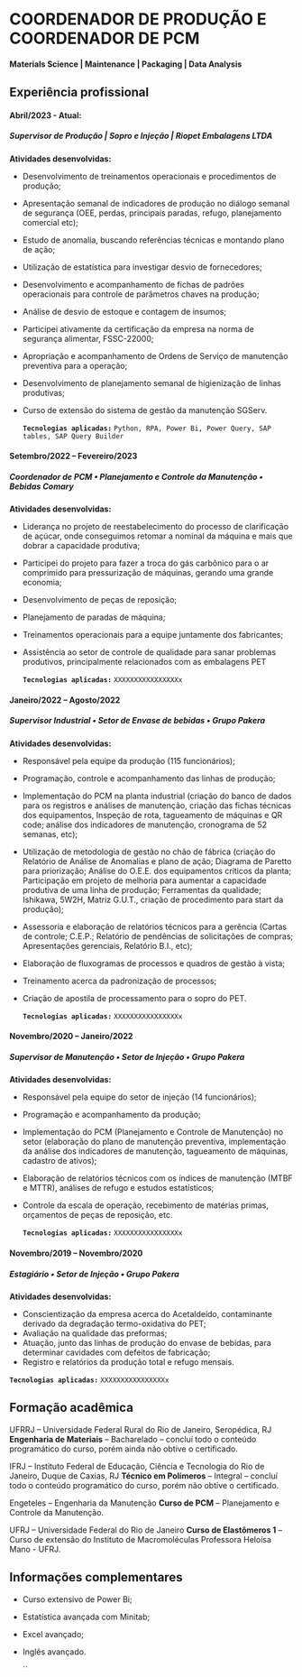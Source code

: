 # COORDENADOR DE PRODUÇÃO E COORDENADOR DE PCM

#### <em1>Materials Science | Maintenance | Packaging | Data Analysis</em1>

## Experiência profissional

#### Abril/2023 - Atual:
##### Supervisor de Produção | Sopro e Injeção | Riopet Embalagens LTDA

**Atividades desenvolvidas:**

- Desenvolvimento de treinamentos operacionais e procedimentos de produção;
- Apresentação semanal de indicadores de produção no diálogo semanal de segurança (OEE, perdas, principais paradas, refugo, planejamento comercial etc);
- Estudo de anomalia, buscando referências técnicas e montando plano de ação;
- Utilização de estatística para investigar desvio de fornecedores;
- Desenvolvimento e acompanhamento de fichas de padrões operacionais para controle de parâmetros chaves na produção;
- Análise de desvio de estoque e contagem de insumos;
- Participei ativamente da certificação da empresa na norma de segurança alimentar, FSSC-22000;
- Apropriação e acompanhamento de Ordens de Serviço de manutenção preventiva para a operação;
- Desenvolvimento de planejamento semanal de higienização de linhas produtivas;
- Curso de extensão do sistema de gestão da manutenção <em1>SGServ</em1>.

  **`Tecnologias aplicadas:`** `Python, RPA, Power Bi, Power Query, SAP tables, SAP Query Builder `

#### Setembro/2022 – Fevereiro/2023
##### Coordenador de PCM • Planejamento e Controle da Manutenção • Bebidas Comary

**Atividades desenvolvidas:**

- Liderança no projeto de reestabelecimento do processo de clarificação de açúcar, onde conseguimos retomar a nominal da máquina e mais que dobrar a capacidade produtiva;
- Participei do projeto para fazer a troca do gás carbônico para o ar comprimido para pressurização de máquinas, gerando uma grande economia;
- Desenvolvimento de peças de reposição;
- Planejamento de paradas de máquina;
- Treinamentos operacionais para a equipe juntamente dos fabricantes;
- Assistência ao setor de controle de qualidade para sanar problemas produtivos, principalmente relacionados com as embalagens PET

  **`Tecnologias aplicadas:`** `XXXXXXXXXXXXXXXXx`

#### Janeiro/2022 – Agosto/2022
##### Supervisor Industrial • Setor de Envase de bebidas • Grupo Pakera

**Atividades desenvolvidas:**

- Responsável pela equipe da produção (115 funcionários);
- Programação, controle e acompanhamento das linhas de produção;
- Implementação do PCM na planta industrial (criação do banco de dados para os registros e análises de manutenção, criação das fichas técnicas dos equipamentos, Inspeção de rota, tagueamento de máquinas e QR code; análise dos indicadores de manutenção, cronograma de 52 semanas, etc);
- Utilização de metodologia de gestão no chão de fábrica (criação do Relatório de Análise de Anomalias e plano de ação; Diagrama de Paretto para priorização; Análise do O.E.E. dos
equipamentos críticos da planta; Participação em projeto de melhoria para aumentar a capacidade produtiva de uma linha de produção; Ferramentas da qualidade; Ishikawa, 5W2H,
Matriz G.U.T., criação de procedimento para start da produção);
- Assessoria e elaboração de relatórios técnicos para a gerência (Cartas de controle; C.E.P.; Relatório de pendências de solicitações de compras; Apresentações gerenciais, Relatório B.I.,
etc);
- Elaboração de fluxogramas de processos e quadros de gestão à vista;
- Treinamento acerca da padronização de processos;
- Criação de apostila de processamento para o sopro do PET.

  **`Tecnologias aplicadas:`** `XXXXXXXXXXXXXXXXx`

#### Novembro/2020 – Janeiro/2022
##### Supervisor de Manutenção • Setor de Injeção • Grupo Pakera

**Atividades desenvolvidas:**

- Responsável pela equipe do setor de injeção (14 funcionários);
- Programação e acompanhamento da produção;
- Implementação do PCM (Planejamento e Controle de Manutenção) no setor (elaboração do plano de manutenção preventiva, implementação da análise dos indicadores de manutenção,
tagueamento de máquinas, cadastro de ativos);
- Elaboração de relatórios técnicos com os índices de manutenção (MTBF e MTTR), análises de refugo e estudos estatísticos;
- Controle da escala de operação, recebimento de matérias primas, orçamentos de peças de reposição, etc.

  **`Tecnologias aplicadas:`** `XXXXXXXXXXXXXXXXx`

#### Novembro/2019 – Novembro/2020
##### Estagiário • Setor de Injeção • Grupo Pakera

**Atividades desenvolvidas:**

- Conscientização da empresa acerca do Acetaldeído, contaminante derivado da degradação
termo-oxidativa do PET;
- Avaliação na qualidade das preformas;
- Atuação, junto das linhas de produção do envase de bebidas, para determinar cavidades com defeitos de fabricação;
- Registro e relatórios da produção total e refugo mensais.

 **`Tecnologias aplicadas:`** `XXXXXXXXXXXXXXXXx`

## Formação acadêmica

<em1>UFRRJ – Universidade Federal Rural do Rio de Janeiro, Seropédica, RJ</em1>
**Engenharia de Materiais** – Bacharelado – concluí todo o conteúdo programático do curso, porém ainda não obtive o certificado.

<em1>IFRJ – Instituto Federal de Educação, Ciência e Tecnologia do Rio de Janeiro, Duque de Caxias, RJ</em1>
**Técnico em Polímeros** – Integral – concluí todo o conteúdo programático do curso, porém não obtive o certificado.

<em1>Engeteles – Engenharia da Manutenção</em1>
**Curso de PCM** – Planejamento e Controle da Manutenção.

<em1>UFRJ – Universidade Federal do Rio de Janeiro</em1>
**Curso de Elastômeros 1** – Curso de extensão do Instituto de Macromoléculas Professora Heloísa Mano - UFRJ.

## Informações complementares

- Curso extensivo de Power Bi;
- Estatística avançada com Minitab;
- Excel avançado;
- Inglês avançado.


















  ``
